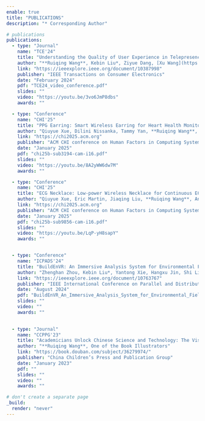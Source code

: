 ```yaml
---
enable: true
title: "PUBLICATIONS"
description: "* Corresponding Author"

# publications
publications:
  - type: "Journal"
    name: "TCE'24"
    title: "Understanding the Quality of User Experience in Telepresence Systems from an Information Theory Perspective"
    author: "**Ruiqing Wang**, Kebin Liu*, Ziyue Dang, [Xu Wang](https://wangxu.ai), Fan Dang, Yue Sun, Yuang Tong, Haitian Zhao, [Yunhao Liu](https://people.gix.tsinghua.edu.cn/yunhao/en.html)"
    link: "https://ieeexplore.ieee.org/document/10387998"
    publisher: "IEEE Transactions on Consumer Electronics"
    date: "February 2024"
    pdf: "TCE24_video_conference.pdf"
    slides: ""
    video: "https://youtu.be/3vo6JmP8dbs"
    awards: ""

  - type: "Conference"
    name: "CHI'25"
    title: "PPG Earring: Smart Wireless Earring for Heart Health Monitoring"
    author: "Qiuyue Xue, Dilini Nissanka, Tammy Yan, **Ruiqing Wang**, Shwetak Patel, Vikram Iyer"
    link: "https://chi2025.acm.org"
    publisher: "ACM CHI conference on Human Factors in Computing Systems"
    date: "January 2025"
    pdf: "chi25b-sub3194-cam-i16.pdf"
    slides: ""
    video: "https://youtu.be/8A2yWW6dw7M"
    awards: ""

  - type: "Conference"
    name: "CHI'25"
    title: "ECG Necklace: Low-power Wireless Necklace for Continuous ECG Monitoring"
    author: "Qiuyue Xue, Eric Martin, Jiaqing Liu, **Ruiqing Wang**, Antonio Glenn, Richard Li, Vikram Iyer, Shwetak Patel"
    link: "https://chi2025.acm.org"
    publisher: "ACM CHI conference on Human Factors in Computing Systems"
    date: "January 2025"
    pdf: "chi25b-sub9856-cam-i16.pdf"
    slides: ""
    video: "https://youtu.be/LqP-yH8sapY"
    awards: ""


  - type: "Conference"
    name: "ICPADS'24"
    title: "BuildEnVR: An Immersive Analysis System for Environmental Field"
    author: "Zhenghan Zhou, Kebin Liu*, Yantong Xie, Hangxu Jin, Shi Liu, **Ruiqing Wang**, Haitian Zhao, Borong Lin"
    link: "https://ieeexplore.ieee.org/document/10763767"
    publisher: "IEEE International Conference on Parallel and Distributed Systems"
    date: "August 2024"
    pdf: "BuildEnVR_An_Immersive_Analysis_System_for_Environmental_Field.pdf"
    slides: ""
    video: ""
    awards: ""
    

  - type: "Journal"
    name: "CCPPG'23"
    title: "Academicians Unlock Chinese Science and Technology: The Visible Information World"
    author: "**Ruiqing Wang**, One of the Book Illustrators"
    link: "https://book.douban.com/subject/36279974/"
    publisher: "China Children’s Press and Publication Group"
    date: "January 2023"
    pdf: ""
    slides: ""
    video: ""
    awards: ""

# don't create a separate page
_build:
  render: "never"
---
```

